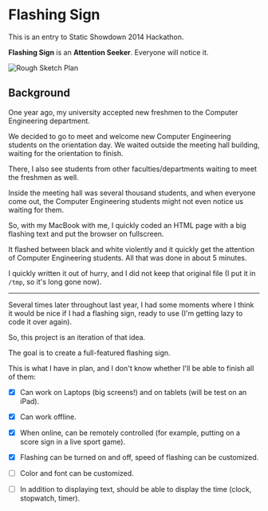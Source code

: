 
Flashing Sign
=============

This is an entry to Static Showdown 2014 Hackathon.

__Flashing Sign__ is an __Attention Seeker__. Everyone will notice it.

![Rough Sketch Plan](http://i.imgur.com/NU8iMd7.gif)


Background
----------

One year ago,
my university accepted new freshmen to the Computer Engineering department.

We decided to go to meet and welcome new Computer Engineering students on the orientation day.
We waited outside the meeting hall building,
waiting for the orientation to finish.

There,
I also see students from other faculties/departments waiting to meet the freshmen as well.

Inside the meeting hall was several thousand students,
and when everyone come out,
the Computer Engineering students might not even notice us waiting for them.

So,
with my MacBook with me,
I quickly coded an HTML page with a big flashing text and put the browser on fullscreen.

It flashed between black and white violently and it quickly get the attention of Computer Engineering students.
All that was done in about 5 minutes.

I quickly written it out of hurry,
and I did not keep that original file (I put it in `/tmp`, so it's long gone now).

---

Several times later throughout last year,
I had some moments where I think it would be nice if I had a flashing sign,
ready to use (I'm getting lazy to code it over again).


So, this project is an iteration of that idea.

The goal is to create a full-featured flashing sign.

This is what I have in plan, and I don't know whether I'll be able to finish all of them:

* [X] Can work on Laptops (big screens!) and on tablets (will be test on an iPad).
* [X] Can work offline.
* [X] When online, can be remotely controlled
      (for example, putting on a score sign in a live sport game).
* [X] Flashing can be turned on and off, speed of flashing can be customized.
* [ ] Color and font can be customized.
* [ ] In addition to displaying text,
      should be able to display the time (clock, stopwatch, timer).













